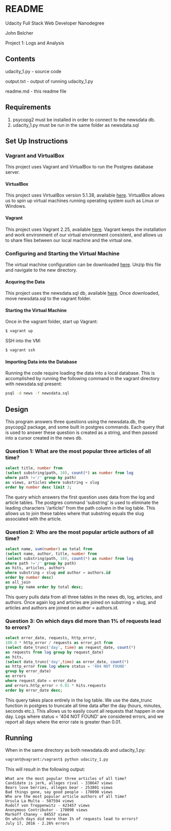 # README
Udacity Full Stack Web Developer Nanodegree

John Belcher

Project 1: Logs and Analysis

## Contents
udacity_1.py - source code

output.txt - output of running udacity_1.py

readme.md - this readme file

## Requirements
1. psycopg2 must be installed in order to connect to the newsdata db.
2. udacity_1.py must be run in the same folder as newsdata.sql

## Set Up Instructions

### Vagrant and VirtualBox
This project uses Vagrant and VirtualBox to run the Postgres database server.

#### VirtualBox
This project uses VirtualBox version 5.1.38, available [here](https://www.virtualbox.org/wiki/Download_Old_Builds_5_1). VirtualBox allows us to spin up virtual machines running operating system such as Linux or Windows.

#### Vagrant
This project uses Vagrant 2.25, available [here](https://www.vagrantup.com/downloads.html). Vagrant keeps the installation and work environment of our virtual environment consistent, and allows us to share files between our local machine and the virtual one.

### Configuring and Starting the Virtual Machine

The virtual machine configuration can be downloaded [here](https://s3.amazonaws.com/video.udacity-data.com/topher/2018/April/5acfbfa3_fsnd-virtual-machine/fsnd-virtual-machine.zip). Unzip this file and navigate to the new directory.

#### Acquring the Data
This project uses the newsdata.sql db, available [here](https://d17h27t6h515a5.cloudfront.net/topher/2016/August/57b5f748_newsdata/newsdata.zip). Once downloaded, move newsdata.sql to the vagrant folder.

#### Starting the Virtual Machine
Once in the vagrant folder, start up Vagrant:
```bash
$ vagrant up
```
SSH into the VM:
```bash
$ vagrant ssh
```

#### Importing Data into the Database
Running the code require loading the data into a local database. This is accomplished by running the following command in the vagrant directory with newsdata.sql present:
```bash
psql -d news -f newsdata.sql
```

## Design
This program answers three questions using the newsdata.db, the psycopg2
package, and some built in postgres commands. Each query that is used to answer
these question is created as a string, and then passed into a cursor created in
the news db.

### Question 1: What are the most popular three articles of all time?

```sql
select title, number from
(select substring(path, 10), count(*) as number from log
where path !='/' group by path)
as views, articles where substring = slug
order by number desc limit 3;
```
The query which answers the first question uses data from the log and article tables.
The postgres command 'substring' is used to eliminate the leading characters '/article/' from the path column in the log table. This allows us to join these tables where that substring equals the slug associated with the article.

### Question 2: Who are the most popular article authors of all time?

```sql
select name, sum(number) as total from
(select name, author, title, number from
(select substring(path, 10), count(*) as number from log
where path !='/' group by path)
as hits, articles, authors
where substring = slug and author = authors.id
order by number desc)
as all_join
group by name order by total desc;
```

This query pulls data from all three tables in the news db, log, articles, and authors. Once again log and articles are joined on substring = slug, and articles and authors are joined on author = authors.id.

### Question 3: On which days did more than 1% of requests lead to errors?

```sql
select error_date, requests, http_error,
100.0 * http_error / requests as error_pct from
(select date_trunc('day', time) as request_date, count(*)
as requests from log group by request_date)
as hits,
(select date_trunc('day',time) as error_date, count(*)
as http_error from log where status = '404 NOT FOUND'
group by error_date)
as errors
where request_date = error_date
and errors.http_error > 0.01 * hits.requests
order by error_date desc;
```
This query takes place entirely in the log table. We use the date_trunc function in postgres to truncate all time data after the day (hours, minutes, seconds etc.). This allows us to easily count all requests that happen in one day. Logs where status = '404 NOT FOUND' are considered errors, and we report all days where the error rate is greater than 0.01.
## Running
When in the same directory as both newsdata.db and udacity_1.py:
```bash
vagrant@vagrant:/vagrant$ python udacity_1.py
```
This will result in the following output:
```text
What are the most popular three articles of all time?
Candidate is jerk, alleges rival - 338647 views
Bears love berries, alleges bear - 253801 views
Bad things gone, say good people - 170098 views
Who are the most popular article authors of all time?
Ursula La Multa - 507594 views
Rudolf von Treppenwitz - 423457 views
Anonymous Contributor - 170098 views
Markoff Chaney - 84557 views
On which days did more than 1% of requests lead to errors?
July 17, 2016 - 2.26% errors
```
